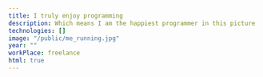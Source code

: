 ```yaml
---
title: I truly enjoy programming
description: Which means I am the happiest programmer in this picture
technologies: []
image: "/public/me_running.jpg"
year: ""
workPlace: freelance
html: true
---
```


<!-- <img src="/public/dnb/cool_gang.jpg" style="max-width:800px" /> -->
